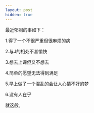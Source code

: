 ```yaml
---
layout: post
hidden: true
---
```

最近郁闷的事如下：

1.得了一个不很严重但很麻烦的病

2.与J的相处不甚愉快

3.想去上课但又不想去

4.简单的愿望无法得到满足

5.早上做了一个混乱的会让人心情不好的梦

6.没有人在乎

就这般。
